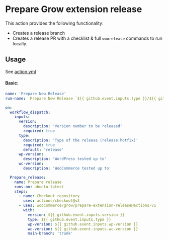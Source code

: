 # Prepare Grow extension release

This action provides the following functionality:

- Creates a release branch
- Creates a release PR with a checklist & full `woorelease` commands to run locally.

## Usage

See [action.yml](action.yml)

#### Basic:

```yaml
name: 'Prepare New Release'
run-name:  Prepare New Release `${{ github.event.inputs.type }}/${{ github.event.inputs.version }}` by @${{ github.actor }}

on:
  workflow_dispatch:
    inputs:
      version:
        description: 'Version number to be released'
        required: true
      type:
        description: 'Type of the release (release|hotfix)'
        required: true
        default: 'release'
      wp-version:
        description: 'WordPress tested up to'
      wc-version:
        description: 'WooCommerce tested up to'

  Prepare_release:
    name: Prepare release
    runs-on: ubuntu-latest
    steps:
      - name: Checkout repository
        uses: actions/checkout@v3
      - uses: woocommerce/grow/prepare-extension-release@actions-v1
        with:
          version: ${{ github.event.inputs.version }}
          type: ${{ github.event.inputs.type }}
          wp-version: ${{ github.event.inputs.wp-version }}
          wc-version: ${{ github.event.inputs.wc-version }}
          main-branch: 'trunk'
```
